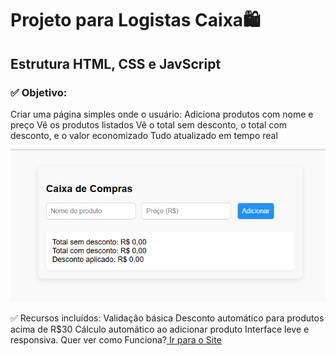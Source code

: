 # Projeto para Logistas Caixa🛍️

## Estrutura HTML, CSS e JavScript
### ✅ Objetivo:
Criar uma página simples onde o usuário:
Adiciona produtos com nome e preço
Vê os produtos listados
Vê o total sem desconto, o total com desconto, e o valor economizado
Tudo atualizado em tempo real

<figuri>
<img src="https://github.com/MarceloNaja79/Caixa-de-SuperMercado/blob/864788cb485711e242fe21bf2b3e20fd972f2f1e/Capturar%20Caixa%20de%20SUPER%20M.PNG"/> 
<figuri/>

✅ Recursos incluídos:
Validação básica
Desconto automático para produtos acima de R$30
Cálculo automático ao adicionar produto
Interface leve e responsiva. Quer ver como Funciona?<a href="" /> Ir para o Site  
